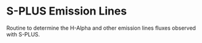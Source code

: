 # S-PLUS Emission Lines
Routine to determine the H-Alpha and other emission lines fluxes observed with S-PLUS.
